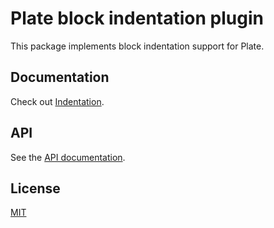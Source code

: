 # Plate block indentation plugin

This package implements block indentation support for Plate.

## Documentation

Check out [Indentation](https://platejs.org/docs/indent).

## API

See the [API documentation](https://plate-api.udecode.io/globals.html). 

## License

[MIT](../../LICENSE)
